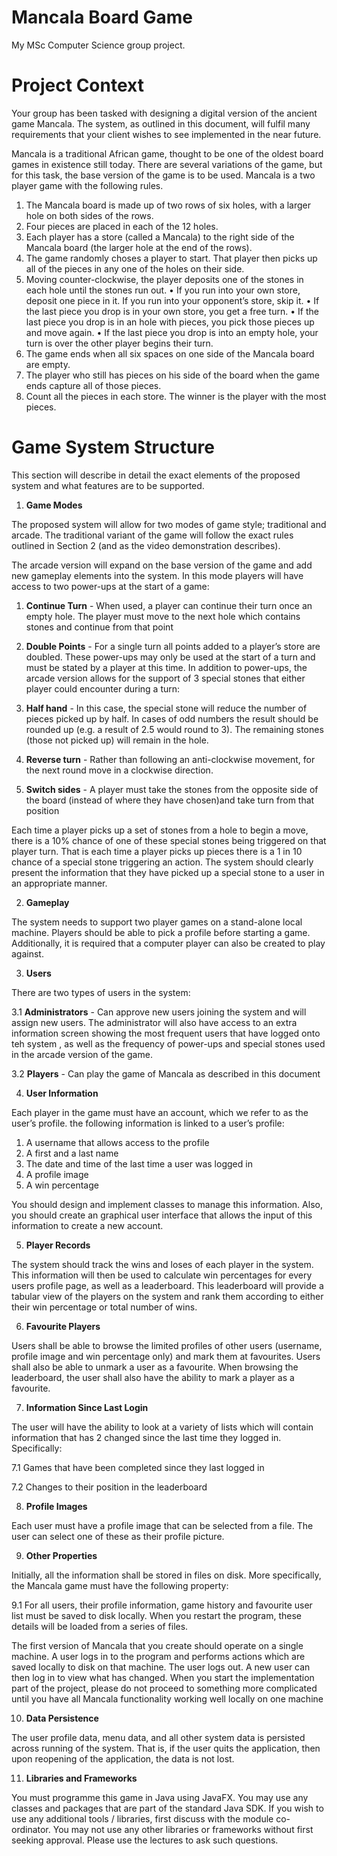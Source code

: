 # Mancala Board Game
My MSc Computer Science group project.

# Project Context
Your group has been tasked with designing a digital version of the ancient game Mancala. The system, as outlined in this document, will fulfil many
requirements that your client wishes to see implemented in the near future.

Mancala is a traditional African game, thought to
be one of the oldest board games in existence still
today. There are several variations of the game,
but for this task, the base version of the game is
to be used. Mancala is a two player game with the
following rules. 

1. The Mancala board is made up of two rows of
six holes, with a larger hole on both sides of
the rows.
2. Four pieces are placed in each of the 12 holes.
3. Each player has a store (called a Mancala) to
the right side of the Mancala board (the larger
hole at the end of the rows).
4. The game randomly choses a player to start.
That player then picks up all of the pieces in
any one of the holes on their side.
5. Moving counter-clockwise, the player deposits
one of the stones in each hole until the stones
run out.
• If you run into your own store, deposit
one piece in it. If you run into your opponent’s store, skip it.
• If the last piece you drop is in your own
store, you get a free turn.
• If the last piece you drop is in an hole
with pieces, you pick those pieces up and
move again.
• If the last piece you drop is into an empty
hole, your turn is over the other player
begins their turn.
6. The game ends when all six spaces on one side
of the Mancala board are empty.
7. The player who still has pieces on his side of
the board when the game ends capture all of
those pieces.
8. Count all the pieces in each store. The winner
is the player with the most pieces.

# Game System Structure
This section will describe in detail the exact elements of the proposed system and what features
are to be supported.

1. **Game Modes**

The proposed system will allow for two modes of
game style; traditional and arcade. The traditional
variant of the game will follow the exact rules outlined in Section 2 (and as the video demonstration
describes).

The arcade version will expand on the base version
of the game and add new gameplay elements into
the system. In this mode players will have access
to two power-ups at the start of a game:


1. **Continue Turn** - When used, a player can
continue their turn once an empty hole. The
player must move to the next hole which contains stones and continue from that point

2. **Double Points** - For a single turn all points
added to a player’s store are doubled.
These power-ups may only be used at the start of
a turn and must be stated by a player at this time.
In addition to power-ups, the arcade version allows
for the support of 3 special stones that either player
could encounter during a turn:

3. **Half hand** - In this case, the special stone will
reduce the number of pieces picked up by half.
In cases of odd numbers the result should be
rounded up (e.g. a result of 2.5 would round
to 3). The remaining stones (those not picked
up) will remain in the hole.

4. **Reverse turn** - Rather than following an
anti-clockwise movement, for the next round
move in a clockwise direction.

5. **Switch sides** - A player must take the stones
from the opposite side of the board (instead
of where they have chosen)and take turn from
that position

Each time a player picks up a set of stones from
a hole to begin a move, there is a 10% chance of
one of these special stones being triggered on that
player turn. That is each time a player picks up
pieces there is a 1 in 10 chance of a special stone
triggering an action.
The system should clearly present the information
that they have picked up a special stone to a user
in an appropriate manner.

2. **Gameplay**

The system needs to support two player games on a
stand-alone local machine. Players should be able
to pick a profile before starting a game. Additionally, it is required that a computer player can also
be created to play against.

3. **Users**

There are two types of users in the system:


3.1 **Administrators** - Can approve new users
joining the system and will assign new users.
The administrator will also have access to an
extra information screen showing the most frequent users that have logged onto teh system
, as well as the frequency of power-ups and
special stones used in the arcade version of
the game.

3.2 **Players** - Can play the game of Mancala as
described in this document

4. **User Information**

Each player in the game must have an account,
which we refer to as the user’s profile. the following
information is linked to a user’s profile:

1. A username that allows access to the profile
2. A first and a last name
3. The date and time of the last time a user was
logged in
4. A profile image
5. A win percentage

You should design and implement classes to manage this information. Also, you should create an
graphical user interface that allows the input of
this information to create a new account.

5. **Player Records**

The system should track the wins and loses of each
player in the system. This information will then be
used to calculate win percentages for every users
profile page, as well as a leaderboard. This leaderboard will provide a tabular view of the players on
the system and rank them according to either their
win percentage or total number of wins.

6. **Favourite Players**

Users shall be able to browse the limited profiles of
other users (username, profile image and win percentage only) and mark them at favourites. Users
shall also be able to unmark a user as a favourite.
When browsing the leaderboard, the user shall also
have the ability to mark a player as a favourite.

7. **Information Since Last Login**

The user will have the ability to look at a variety of lists which will contain information that has
2
changed since the last time they logged in. Specifically:

7.1 Games that have been completed since they
last logged in

7.2 Changes to their position in the leaderboard

8. **Profile Images**

Each user must have a profile image that can be
selected from a file. The user can select one of
these as their profile picture.

9. **Other Properties**

Initially, all the information shall be stored in files
on disk. More specifically, the Mancala game must
have the following property:

9.1 For all users, their profile information, game
history and favourite user list must be saved to
disk locally. When you restart the program,
these details will be loaded from a series of
files.

The first version of Mancala that you create should
operate on a single machine. A user logs in to the
program and performs actions which are saved locally to disk on that machine. The user logs out. A
new user can then log in to view what has changed.
When you start the implementation part of the
project, please do not proceed to something more
complicated until you have all Mancala functionality working well locally on one machine

10. **Data Persistence**

The user profile data, menu data, and all other
system data is persisted across running of the system. That is, if the user quits the application, then
upon reopening of the application, the data is not
lost.

11. **Libraries and Frameworks**

You must programme this game in Java using
JavaFX. You may use any classes and packages
that are part of the standard Java SDK. If you
wish to use any additional tools / libraries, first
discuss with the module co-ordinator.
You may not use any other libraries or frameworks
without first seeking approval. Please use the lectures to ask such questions.
